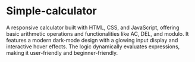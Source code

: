 # Simple-calculator
A responsive calculator built with HTML, CSS, and JavaScript, offering basic arithmetic operations and functionalities like AC, DEL, and modulo. It features a modern dark-mode design with a glowing input display and interactive hover effects. The logic dynamically evaluates expressions, making it user-friendly and beginner-friendly.

